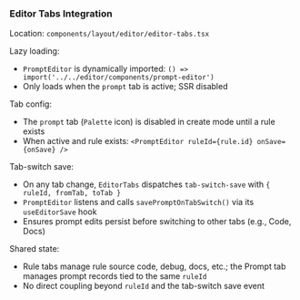 ### Editor Tabs Integration

Location: `components/layout/editor/editor-tabs.tsx`

Lazy loading:
- `PromptEditor` is dynamically imported: `() => import('../../editor/components/prompt-editor')`
- Only loads when the `prompt` tab is active; SSR disabled

Tab config:
- The `prompt` tab (`Palette` icon) is disabled in create mode until a rule exists
- When active and rule exists: `<PromptEditor ruleId={rule.id} onSave={onSave} />`

Tab-switch save:
- On any tab change, `EditorTabs` dispatches `tab-switch-save` with `{ ruleId, fromTab, toTab }`
- `PromptEditor` listens and calls `savePromptOnTabSwitch()` via its `useEditorSave` hook
- Ensures prompt edits persist before switching to other tabs (e.g., Code, Docs)

Shared state:
- Rule tabs manage rule source code, debug, docs, etc.; the Prompt tab manages prompt records tied to the same `ruleId`
- No direct coupling beyond `ruleId` and the tab-switch save event


